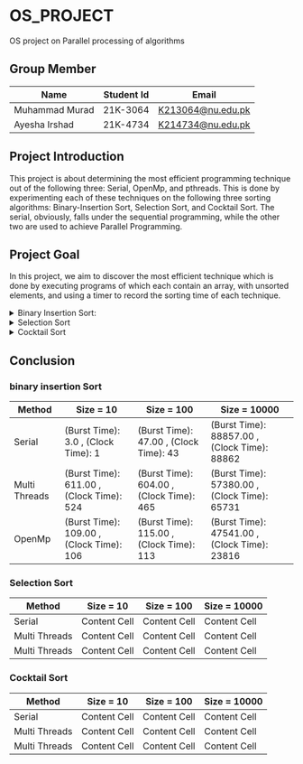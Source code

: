 # OS_PROJECT
OS project on Parallel processing of algorithms 
## **Group Member**  
| Name  | Student Id | Email |
| ------------- | ------------- | ------------- |
| Muhammad Murad  | 21K-3064  | K213064@nu.edu.pk  |
| Ayesha Irshad | 21K-4734  | K214734@nu.edu.pk  |
## **Project Introduction** 

This project is about determining the most efficient programming technique out of the following three: Serial, OpenMp, and pthreads. This is done by experimenting each of these techniques on the following three sorting algorithms: Binary-Insertion Sort, Selection Sort, and Cocktail Sort. The serial, obviously, falls under the sequential programming, while the other two are used to achieve Parallel Programming.

## **Project Goal**
In this project, we aim to discover the most efficient technique which is done by executing programs of which each contain an array, with unsorted elements, and using a timer to record the sorting time of each technique. 
<details>
	<summary>Binary Insertion Sort:</summary><blockquote>  
	
### Time Takne
![image](https://github.com/Murad-pitafi/OS_PROJECT/assets/104616632/5cf6e060-c955-45cd-a251-9ec06eabc2b2)

<details>  
		<summary>Serial:</summary>  
		   
```C
#include <stdio.h>
#include <stdlib.h>
#include <sys/time.h>
#include <time.h>
#define SIZE 10
int num1[SIZE];
struct timeval Stop2,start2;   // micro second resolution
int binary_search(int Num1,int left,int right)
{
	if(right<=left)
	{
		if(Num1>num1[left])
		{
			return (left+1);
		}
		else
		{
			return left;
		}
	}
	int mid_int=(left+right)/2;
	if(Num1==num1[mid_int])
	{
		return (mid_int+1);
	}
	if(Num1>num1[mid_int])
	{
		return binary_search(Num1,mid_int+1,right);
	}
	else
	{
		return binary_search(Num1,left,mid_int-1);
	}		
	}
	

void insertion_sort()
{
	int num2,i,j,num3,k;
	for(i=1;i<SIZE;i++)
	{
		j=i-1;
		num3=num1[i];
		num2=binary_search(num3,0,j);
		while(j>=num2)
		{
			k=num1[j];
			num1[j+1]=k;
			j--;
		}
		j++;
		num1[j]=num3;
	}		
	}void fill_array(int size) {
    int i;
    srand(time(NULL));
    for (i=0; i<size; i++)
        num1[i] = rand() % 100;
}
void file_create(double start,double stop)
{
	FILE *ptr;
	ptr=fopen("Sequencial_Insertion.txt","a+");
	if(ptr==NULL)
	{
		printf("Unable to Open File");
		exit(1);
	}
	else
	{
		double total= (double)(stop-start);
		fprintf(ptr,"Time Taken(Burst Time): %lf\n",total);
		fprintf(ptr,".comTime Taken(Clock Time): %lu\n",(Stop2.tv_sec-start2.tv_sec)*1000000+Stop2.tv_usec-start2.tv_usec);	
	}
	fclose(ptr);
}
	int main()
	{
		
	fill_array(SIZE);
	double Start1=clock();
	
	gettimeofday(&start2,NULL);
	insertion_sort();
	gettimeofday(&Stop2,NULL);
	double stop1=clock();
	for(int i=0;i<SIZE;i++)
	{
		printf("%d ",num1[i]);
	}
	
	file_create(Start1,stop1);	
	return 0;
	}  
		
```  
### Output:  
		  
![image](https://github.com/Murad-pitafi/OS_PROJECT/assets/87450783/b35dc444-0b78-4228-8118-605f40eefa16)
		</details>
<details>
		<summary> parallel</summary>  
	
```C  
#include <stdio.h>
#include <stdlib.h>
#include <pthread.h>
#include <sys/time.h>
#define SIZE 10
int n1[SIZE];
int n2[SIZE];
struct timeval Stop2,start2;
typedef struct dim{
	int start;
	int end;
}limit;

typedef struct joined{
int Start;
int mid;
int End;
}join;


int binary_search(int move,int start,int end)
{
	if (end<=start)
	{
        	if(move > n1[end])
		{
			return (end + 1);
		} 
		else
		{
			return end;
		}
	}
 
    	int mid = (start + end) / 2;
 
    	if(move == n1[mid])
	{
        	return mid + 1;
	}
 
    	if(move > n1[mid])
	{
        	return binary_search(move,mid + 1, end);
	}
    	return binary_search(move, start,mid - 1);
}


void* merge(void *args) {
   
    struct joined *params = (struct joined*) args;
    int begin = params->Start,
        mid = params->mid,
        end = params->End;


    int i = begin, j = mid, tpos = begin;

    while (i < mid && j <= end)
    {
        if (n1[i] < n1[j])
            n2[tpos++] = n1[i++];
        else
            n2[tpos++] = n1[j++];
    }

    
    while (i <mid)
        n2[tpos++] = n1[i++];

    
    while (j <= end)
        n2[tpos++] = n1[j++];
    return NULL;
}

void* insertion(void *l)
{
	limit *l1= (limit*)l;
	int i=l1->start;
	i++;
	int j,k,move;
	while(i<=l1->end)
	{
		j=i-1;
		move=n1[i];
		k=binary_search(move,l1->start,j);
		while(j>=k)					
		{
			n1[j+1]=n1[j];
			j--;
		}
		n1[j+1]=move;
		i++; 
	}
	for(int i=l1->start;i<l1->end;i++)
	{
		printf("%d ",n1[i]);
	}
	printf("\n\n\n");
	return NULL;
}


void fillarray(int size) {
    int i;
    srand(time(NULL));
    for (i=0; i<size; i++)
        n1[i] = rand() % 100;
}

void print_array(int list[], int size) {
    int i;
    for (i=0; i<size-1; i++)
        printf("%d, ", list[i]);
    printf("%d\n", list[i]);
}


void file_create(double start,double stop)
{
	FILE *ptr;
	ptr=fopen("PTHREAD_Insertion.txt","a+");
	if(ptr==NULL)
	{
		printf("Unable to Open File");
		exit(1);
	}
	else
	{
		double total= (double)(stop-start);
		fprintf(ptr,"Time Taken(Burst Time): %lf\n",total);
		fprintf(ptr,"Time Taken(Clock Time): %lu\n",(Stop2.tv_sec-start2.tv_sec)*1000000+Stop2.tv_usec-start2.tv_usec);	
	}
	fclose(ptr);
}
		

int main()
{
	fillarray(SIZE);
	pthread_t t1,t2;
	limit l1,l2;
	l1.start=0;
	l1.end=SIZE/2;
	l2.start=l1.end+1;
	l2.end=SIZE-1;
	join j1;
	j1.Start=l1.start;
	j1.mid=l2.start;
	j1.End=l2.end;
	
	pthread_t m1;
	
	double Start1=clock();
	gettimeofday(&start2,NULL);
	
	pthread_create(&t1,NULL,insertion,&l1);
		
	pthread_create(&t2,NULL,insertion,&l2);
	pthread_join(t1,NULL);
	pthread_join(t2,NULL);
	pthread_create(&m1,NULL,merge,&j1);
		
	pthread_join(m1,NULL);
	gettimeofday(&Stop2,NULL);	
	double stop1=clock();
	
	print_array(n2,SIZE);
	file_create(Start1,stop1);
	return 0;
}  
```
### Output:  
![Screenshot from 2023-05-16 22-51-07](https://github.com/Murad-pitafi/OS_PROJECT/assets/87450783/4638094e-65b8-4914-bdbb-afb0a73dcd55)

</details>
<details>
		<summary> OpenMP</summary>

```C  
#include <stdio.h>
#include <stdlib.h>
#include <omp.h>
#include <time.h>
#include <sys/time.h>

#define Size 50
struct timeval Stop2,start2;
int n1[Size];
int n2[Size];
typedef struct dim{
	int start;
	int end;
}limit;

typedef struct joined{
int Start;
int mid;
int End;
}join;


int binary_search(int move,int start,int end)
{
	if (end <= start)
	{
        	if(move > n1[end])
		{
			return (end + 1);
		} 
		else
		{
			return end;
		}
	}
 
    	int mid = (start + end) / 2;
	if(move == n1[mid])
	{
        	return mid + 1;
	}					
	if(move > n1[mid])
	{
       		return binary_search(move,mid + 1, end);
	}
	return binary_search(move, start,mid - 1);			
    	
}


void* merge(void *args) {
    //unpack parameters
    struct joined *params = (struct joined*) args;
    int begin = params->Start,
        mid = params->mid,
        end = params->End;


    int i = begin, j = mid, tpos = begin;

    while (i < mid && j <= end)
    {
        if (n1[i] < n1[j])
            n2[tpos++] = n1[i++];
        else
            n2[tpos++] = n1[j++];
    }

    //still elements left over in first list. copy over
    while (i <=mid)
        n2[tpos++] = n1[i++];

    //still elements left over in first list. copy over
    while (j <= end)
        n2[tpos++] = n1[j++];
    return NULL;
}

void* insertion(void *l)
{
	limit *l1= (limit*)l;
	int i=l1->start;
	i++;
	int j,k,move;
	while(i<=l1->end)
	{
		j=i-1;
		move=n1[i];
		k=binary_search(move,l1->start,j);
		while(j>=K)
		{
			n1[j+1]=n1[j];
			j--;
		}
		n1[j+1]=move;
		i++;
	}
	return NULL;
}



void fill_array(int size) {
    int i;
    srand(time(NULL));
    for (i=0; i<size; i++)
        n1[i] = rand() % 100;
}

void print_array(int *list, int size) {
    int i;
    for (i=0; i<size-1; i++)
        printf("%d, ", list[i]);
    printf("%d\n", list[i]);
}




void file_create(double start,double stop)
{
	FILE *ptr;
	ptr=fopen("OPENMP_Insertion.txt","a+");
	if(ptr==NULL)
	{
		printf("Unable to Open File");
		exit(1);
	}
	else
	{
		double total= (double)(stop-start);
		fprintf(ptr,"Time Taken(Burst Time): %lf\n",total);
		fprintf(ptr,"Time Taken(Clock Time): %lu\n",(Stop2.tv_sec-start2.tv_sec)*1000000+Stop2.tv_usec-start2.tv_usec);	
	}
	fclose(ptr);
}



int main()
{
	fill_array(Size);
	limit l1,l2;
	l1.start=0;
	l1.end=Size/2;
	l2.start=l1.end+1;	
	l2.end=Size-1;
	join j1;
	j1.Start=l1.start;
	j1.mid=l2.start;
	j1.End=l2.end;
	double Start1=clock();
	
	gettimeofday(&start2,NULL);
	#pragma omp parallel sections num_threads(2)
	{
		#pragma omp section
		{
			insertion(&l1);		
		}
		#pragma omp section
		{
			insertion(&l2);		
		}
	}
	
		

	merge(&j1);
	gettimeofday(&Stop2,NULL);
	double stop1=clock();
	print_array(n2,Size);
	file_create(Start1,stop1);
	return 0;
}
```  
### Output  
![image](https://github.com/Murad-pitafi/OS_PROJECT/assets/87450783/a325c560-21fb-4971-aef2-577bc9090aec)

</details>
</blockquote>		
		
		
</details>
<details> 	
	<summary>Selection Sort</summary>
<blockquote>
<details>
	<summary>Serial</summary>
	
```C  	
#include <stdio.h>
#include <time.h>
#include <wait.h>
#include<sys/wait.h>
#include <stdlib.h>
#include<unistd.h>
#include<sys/time.h>
clock_t ticks;
struct timeval stop, start;
void selectionSort(int* A, int n);
void swap(int* a, int* b);
void display(int* arr, int n);
int main(){

	time_t t;
    int number, iter =0, find;
	srand((unsigned) time(&t));	

	printf("\nEnter the Size of the Array: ");	
    scanf("%d", &number);
    int *Arr = (int *)malloc( number * sizeof(int));

    for(; iter<number; iter++){
	Arr[iter] = rand() % 100;    
	}

    
	double bstart = clock();
	gettimeofday(&start, NULL);
	selectionSort(Arr, number);
	gettimeofday(&stop, NULL);
	double bstop = clock();    
	display(Arr, number);
	FILE* fp;
	fp = fopen("Timings.txt", "a");
    	fprintf(fp, "Serial Burst Time: %lf\n",difftime(bstop,bstart));
	fprintf(fp, "Serial Execution Time: %lu\n\n\n", (stop.tv_sec - start.tv_sec) * 1000000 + stop.tv_usec - start.tv_usec);	
	fclose(fp);    
}

void display(int* arr, int n){
	printf(“\nSorted Array\n”)’
       for(int i = 0; i<n; i++)
    {
        if(i != n - 1)
        {
            printf("%d , ", *(arr + i));        
        }
        else
            printf("%d \n", *(arr + i));
    }
    
}

void selectionSort(int* A, int n)
{
    for(int startpos =0; startpos < n-1; startpos++){
        int maxpos = startpos;
        for(int i=startpos +1; i< n; ++i){
            if(A[i] < A[maxpos]){
                maxpos = i;
            }
        }
	if(maxpos != startpos)
        	swap(&A[startpos], &A[maxpos]);
    }

}

void swap(int* a, int* b){ int temp = *a;    *a = *b;    *b = temp; }
```  
### Output  		
		
![image](https://github.com/Murad-pitafi/OS_PROJECT/assets/87450783/22e06393-001e-4d92-adc3-d2ec25a3e2bc)
</details>				 
<details>

<summary>parallel</summary>	

```C	
#include <stdio.h>
#include <time.h>
#include <wait.h>
#include<sys/wait.h>
#include <stdlib.h>
#include<unistd.h>
#include<pthread.h>
#include<sys/time.h>
//time_t start, stop;
struct timeval stop, start;
clock_t ticks;    
int linearSearch(int* A, int n, int tos);
void* selectionSort();
void swap(int* a, int* b);
void* merge(void* args);
void display(int* arr, int n);
#define MAX_THREAD 2

struct sortingArgs{
	
	int *ptr;
	int size;
	int start, end;
}FinalArgs;
int main(){
    
	time_t t;

	srand((unsigned) time(&t));
    pthread_t threads[MAX_THREAD];
    int number, iter =0;

	struct sortingArgs Args;
	
	printf("\nEnter the Size of the Array: ");	
 scanf("%d", &number);
	Args.size = number;
	Args.start = 0;
	Args.end = number/2;	
	int Arr[number];
    	Args.ptr = (int *)calloc( Args.size, Args.size * sizeof(int));
	
	for(; iter<number; iter++){		
		*(Args.ptr + iter) = rand() % 100;
	}
    	
	double bstart = clock();
	gettimeofday(&start, NULL);
			
       		 
		pthread_create(&threads[0], NULL, selectionSort, &Args);	
		pthread_join(threads[0], NULL);	

		
		Args.start = number/2 + 1;
		Args.end = number;

		
		pthread_create(&threads[1], NULL, selectionSort, &Args);
		pthread_join(threads[1], NULL);	
		
		pthread_create(&threads[0], NULL, merge, &Args);
		pthread_join(threads[0], NULL);
		
	gettimeofday(&stop, NULL);
	double bstop = clock(); 	

	Args.ptr = FinalArgs.ptr;
	
    	   
	display(FinalArgs.ptr, number);
	FILE* fp;
	fp = fopen("Timings.txt", "a");
    	fprintf(fp, "Multi-threading Burst Time: %lf\n",difftime(bstop,bstart));
	fprintf(fp, "Multi-threading Execution Time: %lu\n\n\n",(stop.tv_sec - start.tv_sec) * 1000000 + stop.tv_usec - start.tv_usec);	
	fclose(fp);        
}


void* selectionSort(void* input)
{
 	struct sortingArgs *Arg = (struct sortingArgs*) input;

	int n = Arg->end;
	int s = Arg->start;
	
    for(int startpos = s; startpos < n-1; startpos++){
        int maxpos = startpos;
        for(int i=startpos +1; i< n; ++i){
		if(Arg->ptr[i] < Arg->ptr[maxpos])              
		  	maxpos = i;
            
        }
	if(maxpos != startpos)
        	swap(&Arg->ptr[startpos], &Arg->ptr[maxpos]);
	}

	pthread_exit(0);
}


void* merge(void* args)
{
	struct sortingArgs *Arg = (struct sortingArgs*) args;
	FinalArgs.size = Arg->size;

	FinalArgs.ptr = (int *)calloc( FinalArgs.size, FinalArgs.size * sizeof(int));
	int i = 0, j = Arg->size/2 + 1, k=0;
	
	for(; i <(Arg->size/2 + 1); k++)
	{
				
		if(Arg->ptr[i] < Arg->ptr[j] || j>= Arg->size)
		{
			FinalArgs.ptr[k] = Arg->ptr[i];
			i++;
		}
		else
		{
			if(j<Arg->size)
			{
				FinalArgs.ptr[k] = Arg->ptr[j];
				j++;
			}
		}	
	} 
	while(j < Arg->size)
	{
		FinalArgs.ptr[k] = Arg->ptr[j];
		k++;
		j++;
	}
	
//pthread_exit(0);
}
void swap(int* a, int* b){
    int temp = *a;
    *a = *b;
    *b = temp;
}

void display(int* arr, int n){
    
    printf("\nSorted Array\n");
    for(int i = 0; i<n; i++)
    {
        if(i != n - 1)
        {
            printf("%d , ", *(arr + i));        
        }
        else
            printf("%d \n", *(arr + i));
    }
    
}
```
### Output  			
![Screenshot from 2023-05-16 22-39-03](https://github.com/Murad-pitafi/OS_PROJECT/assets/87450783/9bb2f068-3a8a-44c1-9e26-6b949c93c7df)
</details>
<details>
	<summary>openmp</summary>

```C
#include <stdio.h>
#include <time.h>
#include <wait.h>
#include<sys/wait.h>
#include <stdlib.h>
#include<unistd.h>
#include<sys/time.h>

struct timeval stop, start;
clock_t ticks;    
int linearSearch(int* A, int n, int tos);
void selectionSort(int* A, int n);
void swap(int* a, int* b);
void display(int* arr, int n);
int main(){

	time_t t;
    int number, iter =0, find;
	srand((unsigned) time(&t));	

	printf("\nEnter the Size of the Array: ");	
    scanf("%d", &number);
    int *Arr = (int *)malloc( number * sizeof(int));

    for(; iter<number; iter++){
	Arr[iter] = rand() % 100;    
	}

    
    //time(&start);
    
	double bstart = clock();
	gettimeofday(&start, NULL);
	selectionSort(Arr, number);
    //time(&stop);
	gettimeofday(&stop, NULL);
	double bstop = clock();    
	display(Arr, number);
	FILE* fp;
	fp = fopen("Timings.txt", "a");
    	fprintf(fp, "OpenMP Burst Time: %lf\n",difftime(bstop,bstart));
	fprintf(fp, "OpenMP Execution Time: %lu\n\n\n",(stop.tv_sec - start.tv_sec) * 1000000 + stop.tv_usec - start.tv_usec);	
	fclose(fp);       
	//printf("\nTIME: %lf ",difftime(stop,start));
}

void display(int* arr, int n){

    printf("\nARRAY: {");
    for(int i = 0; i<n; i++)
    {
        if(i != n - 1)
        {
            printf("%d, ", *(arr + i));        
        }
        else
            printf("%d}\n\n", *(arr + i));
    }
    
}

void selectionSort(int* A, int n)
{
    #pragma omp parallel for num_threads(2)
    for(int startpos =0; startpos < n-1; startpos++){
        int maxpos = startpos;
        for(int i=startpos +1; i< n; ++i){
            if(A[i] < A[maxpos]){
                maxpos = i;
            }
        }
	if(maxpos != startpos)
        	swap(&A[startpos], &A[maxpos]);
    }
    #pragma barrier
}

void swap(int* a, int* b){
    int temp = *a;
    *a = *b;
    *b = temp;
}
```  
### Output:

![image](https://github.com/Murad-pitafi/OS_PROJECT/assets/87450783/e94b2532-1bed-4320-933e-aa9a342537d7)

</detaiks>
</blockquote>
</details>
<details>
	<summary>Cocktail Sort</summary>
	<blockquote>  

### Project Time While Running Cocktail Search Code  
![image](https://github.com/Murad-pitafi/OS_PROJECT/assets/104616632/762f6c78-b835-4530-a46a-203540f61684)
<details>
	<summary>Serial</summary>

```C

#include<stdio.h>
#include<time.h>
#include<sys/time.h>
#include<stdlib.h>
void Cocktail_Sort(int *A,int size)
{
	int start=0;
	int end=size-1;
	while(start!=(size/2))
	{
		for(int i=start;i<end;i++)
		{
			if( *(A+i)>*(A+(i+1)))
			{
				int temp=*(A+i);
				*(A+i)=*(A+(i+1));
				*(A+(i+1))=temp;
			}
				
		}
		for(int j=end-1;j>=start;j--)
		{
			if(*(A+j)<*(A+(j-1)))
			{
				int temp=*(A+j);
				*(A+(j))=*(A+(j-1));
				*(A+(j-1))=temp;
			}
		}
		start++;
		end--;
	}
}
void Filling(double Start,double End,double Total)
{
	FILE *ptr;
	ptr=fopen("Project_Times.txt","a+");
	if(ptr==NULL)
	{
		printf("Unable to Open File");
		exit(1);
	}
	else
	{
		double total= (double)(End-Start)/(double)CLOCKS_PER_SEC;;
		fprintf(ptr,"Burst Time Taken By Sequencial_Cocktail_Sort is %lf\n",total);		
		fprintf(ptr,"Total Time Taken By Sequencial_Cocktail_Sort is %lf\n",Total);
	}
	fclose(ptr);
	
}
int main(void)
{
	srand(time(NULL));
	int n;
	struct timeval stop, start;
	printf("Enter The Size of Array: ");
	scanf("%d",&n);
	int *ptr=(int *) calloc(n,sizeof(int));
//	printf("Enter The Elements Array\n");
	for(int i=0;i<n;i++)	
	{
		*(ptr+i)=rand()%n;
	}
	double Start=clock();
	gettimeofday(&start, NULL);	
	Cocktail_Sort(ptr,n);
	gettimeofday(&stop, NULL);
	double End=clock();
	printf("Sorted Array: ");
	for(int i=0;i<n;i++)
	{
		printf("%d ",(ptr[i]));
	}
	printf("\n");
	double Total=(double)((stop.tv_sec - start.tv_sec) * 1000000 + stop.tv_usec - start.tv_usec);
	Filling(Start,End,Total);
}

```
### Output:  
![image](https://github.com/Murad-pitafi/OS_PROJECT/assets/104616632/824c6646-97dd-4741-8cf5-dfedb4a1135a)
</details>
<details>
	<summary>Parallel</summary>

```C  
#include<stdio.h>
#include<time.h>
#include<sys/time.h>
#include<stdlib.h>
#include<pthread.h>
struct array
{
	int *ptr;
	long int size;
	
}Array,Final_Array;
struct Time
{
	double Start,End;
}Execution;
struct timeval stop, start;
void* Cocktail_Sort_Down(void *args )
{
	int start=(Array.size/2+1);
	int end=Array.size-1;
	int i;
	while(start<end)
	{
		for(i=start;i<end;i++)
		{
			if(Array.ptr[i]>Array.ptr[i+1])
			{
				int temp=Array.ptr[i];
				Array.ptr[i]=Array.ptr[i+1];
				Array.ptr[i+1]=temp;
			}
		
		}
		for(i=end-1;i>start;i--)
		{
			if(Array.ptr[i]<Array.ptr[i-1])
			{
				int temp=Array.ptr[i];
				Array.ptr[i]=Array.ptr[i-1];
				Array.ptr[i-1]=temp;
			}
			
		}
		
		start++;
		end--;

	}
	pthread_exit(0);
}
void* Cocktail_Sort_Up(void *args)
{
	int start=0;
	int end=Array.size/2;
	int i;
	while(start<end)
	{
		for(i=start;i<end;i++)
		{
			if(Array.ptr[i]>Array.ptr[i+1])
			{
				int temp=Array.ptr[i];
				Array.ptr[i]=Array.ptr[i+1];
				Array.ptr[i+1]=temp;
			}
		
		}
		for(i=end-1;i>start;i--)
		{
			if(Array.ptr[i]<Array.ptr[i-1])
			{
				int temp=Array.ptr[i];
				Array.ptr[i]=Array.ptr[i-1];
				Array.ptr[i-1]=temp;
			}
			
		}
		start++;
		end--;
		
	}	
	

	pthread_exit(0);
}
void* merge(void *args)
{
	Final_Array.size=Array.size;
	Final_Array.ptr=(int *) calloc(Final_Array.size,sizeof(int));
	int i=0,j=Array.size/2+1,k=0;
	
	for(;i<(Array.size/2+1);k++)
	{
		if(Array.ptr[i]<Array.ptr[j] || j>=Array.size)
		{
			Final_Array.ptr[k]=Array.ptr[i];
			i++;
		}
		else
		{
			if(j<Array.size)
			{
				Final_Array.ptr[k]=Array.ptr[j];
				j++;		
			}
			
		}
	}
	while(j<Array.size)
	{
		Final_Array.ptr[k]=Array.ptr[j];
		j++;
		k++;		
		
	}

}
void* Filling(void *args)
{
	FILE *ptr;
	ptr=fopen("Project_Times.txt","a+");
	if(ptr==NULL)
	{
		printf("Unable to Open File");
		exit(1);
	}
	else
	{
		double total= (double)(Execution.End-Execution.Start)/(double)CLOCKS_PER_SEC;
		double Total=(double)((stop.tv_sec - start.tv_sec) * 1000000 + stop.tv_usec - start.tv_usec);
		fprintf(ptr,"Burst Time Taken By Multithreaded_Cocktail_Sort is %lf\n",total);
		fprintf(ptr,"Time Taken By Multithreaded_Cocktail_Sort is %lf\n",Total);
	}
	fclose(ptr);
	pthread_exit(0);
	
}


int main(void)
{
	srand(time(NULL));
	printf("Enter The Size of Array: ");
	scanf("%ld",&Array.size);
	Array.ptr=(int *) calloc(Array.size,sizeof(int));
	//printf("Enter The Elements Array\n");
	for(int i=0;i<Array.size;i++)	
	{
		*(Array.ptr+i)=rand()%Array.size;
	}
	pthread_t threads[2];
	Execution.Start=clock();
	gettimeofday(&start, NULL);	
	pthread_create(&threads[0],NULL,Cocktail_Sort_Up,NULL);
	pthread_create(&threads[1],NULL,Cocktail_Sort_Down,NULL);
	for(int i=0;i<2;i++)
	{
		pthread_join(threads[i],NULL);
	}
	pthread_create(&threads[0],NULL,merge,NULL);
	pthread_join(threads[0],NULL);
	gettimeofday(&stop, NULL);
	Execution.End=clock();		
	pthread_create(&threads[1],NULL,Filling,NULL);
	printf("Sorted Array: ");
	for(int i=0;i<Array.size;i++)
	{
		printf("%d ",(Final_Array.ptr[i]));
	}
	printf("\n");
	pthread_join(threads[1],NULL);
}



```
### Output  
![image](https://github.com/Murad-pitafi/OS_PROJECT/assets/104616632/3d632951-8484-48f8-9360-5f0e8eb84bff)
</details>
<details>
	<summary>OpenMp</summary>

```C
#include<stdio.h>
#include<time.h>
#include<sys/time.h>
#include<stdlib.h>
#include<omp.h>
void Cocktail_Sort(int *A,int size)
{
	int start=0,end=size-1;
	int swap=1;
	int counter=0;
	while(counter!=size/2+1)
	{
		#pragma omp parallel sections num_threads(2)
		{
			#pragma omp section	
			{
				#pragma omp parallel for shared(A,swap,start)  
					for(int i=start;i<size/2;i+=2)  
					{
					
						if( *(A+i)>*(A+(i+1)))
						{
							int temp=*(A+i);
							*(A+i)=*(A+(i+1));
							*(A+(i+1))=temp;
							swap=1;
						}
					
					}
					
			}				
			#pragma omp section
			{
				#pragma omp parallel for shared(A,swap)	
					for(int j=end;j>(size/2 +1);j-=2)
					{
					
						if(*(A+j)<*(A+(j-1)))
						{
							int temp=*(A+j);
							*(A+(j))=*(A+(j-1));
							*(A+(j-1))=temp;
							swap=1;
						}
					}
			}
		}
			
			(start==0)?start++:start--;
			(end==size-1)?end--:end++;
			counter++;		
	
	}
} 
int* merge(int *P,int n)
{
	int *FP=(int *) calloc(n,sizeof(int));
	int i=0,j=n/2+1,k=0;
	for(;i<=n/2;k++)
	{
		if(P[i]<P[j] || j>=n)
		{
			FP[k]=P[i];
			i++;
		}
		else
		{
			if(j<n)
			{
				FP[k]=P[j];
				j++;
			}
		}
	}
	while(j<n)
	{
		FP[k]=P[j];
		j++;
		k++;		
	}
	return FP;
}
void Filling(double Start,double End,double Total)
{
	FILE *ptr;
	ptr=fopen("Project_Times.txt","a+");
	if(ptr==NULL)
	{
		printf("Unable to Open File");
		exit(1);
	}
	else
	{
		double total= (double)(End-Start)/(double)CLOCKS_PER_SEC;
		fprintf(ptr,"Burst Time Taken By OpenMp_Cocktail_Sort is %lf\n",total);
		fprintf(ptr,"Time Taken By OpenMp_Cocktail_Sort is %lf\n",Total);

	}
	fclose(ptr);
	
}
int main(void)
{
	srand(time(NULL));
	int n;
	struct timeval stop, start;
	printf("Enter The Size of Array: ");
	scanf("%d",&n);
	int *ptr=(int *) calloc(n,sizeof(int));
//	printf("Enter The Elements Array\n");
	for(int i=0;i<n;i++)	
	{
		*(ptr+i)=rand()%n;
	}	
	double Start=clock();
	gettimeofday(&start, NULL);	
	Cocktail_Sort(ptr,n);
	int *fp=merge(ptr,n);
	gettimeofday(&stop, NULL);
	double End=clock();
	printf("Sorted Array: ");
	for(int i=0;i<n;i++)
	{
		printf("%d ",(fp[i]));
	}
	printf("\n");
	double Total=(double)((stop.tv_sec - start.tv_sec) * 1000000 + stop.tv_usec - start.tv_usec);
	Filling(Start,End,Total);}
```  
### Output
![image](https://github.com/Murad-pitafi/OS_PROJECT/assets/104616632/c78771a6-f7f0-45a3-9b2b-ce95113eac23)  
</details>
</blockquote>
</details>  
	
## Conclusion  
### binary insertion Sort  
	
| Method  | Size = 10 | Size = 100 | Size = 10000 |
| ------------- | ------------- | ------------- | ------------- |
| Serial  | (Burst Time): 3.0 , (Clock Time): 1  | (Burst Time): 47.00 , (Clock Time): 43  | (Burst Time): 88857.00 , (Clock Time): 88862  |
| Multi Threads  | (Burst Time): 611.00 , (Clock Time): 524   | (Burst Time): 604.00 , (Clock Time): 465  | (Burst Time): 57380.00 , (Clock Time): 65731   |
| OpenMp  | (Burst Time): 109.00 , (Clock Time): 106  | (Burst Time): 115.00 , (Clock Time): 113   | (Burst Time): 47541.00 , (Clock Time): 23816 |

### Selection Sort
	
| Method  | Size = 10 | Size = 100 | Size = 10000 |
| ------------- | ------------- | ------------- | ------------- |
| Serial  | Content Cell  | Content Cell  | Content Cell  |
| Multi Threads  | Content Cell  | Content Cell  | Content Cell  |
| Multi Threads  | Content Cell  | Content Cell  | Content Cell  |


### Cocktail Sort  
	
| Method  | Size = 10 | Size = 100 | Size = 10000 |
| ------------- | ------------- | ------------- | ------------- |
| Serial  | Content Cell  | Content Cell  | Content Cell  |
| Multi Threads  | Content Cell  | Content Cell  | Content Cell  |
| Multi Threads  | Content Cell  | Content Cell  | Content Cell  |
